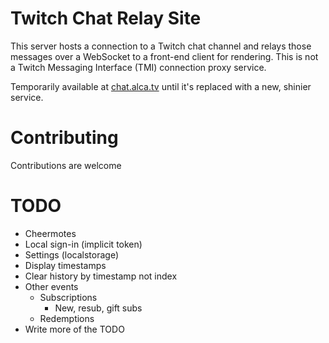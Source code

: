 # Twitch Chat Relay Site

This server hosts a connection to a Twitch chat channel and relays those messages over a WebSocket to a front-end client for rendering. This is not a Twitch Messaging Interface (TMI) connection proxy service.

Temporarily available at [chat.alca.tv](https://chat.alca.tv) until it's replaced with a new, shinier service.

# Contributing

Contributions are welcome

# TODO

- Cheermotes
- Local sign-in (implicit token)
- Settings (localstorage)
- Display timestamps
- Clear history by timestamp not index
- Other events
	- Subscriptions
		- New, resub, gift subs
	- Redemptions
- Write more of the TODO
